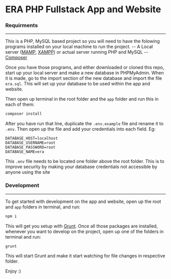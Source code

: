 # ERA PHP Fullstack App and Website

### Requirments
---
This is a PHP, MySQL based project so you will need to have the folowing programs installed on your local machine to run the project.
-- A Local server ([MAMP](https://www.mamp.info/en/), [XAMPP](https://www.apachefriends.org/index.html)) or actual server running PHP and MySQL
-- [Composer](https://getcomposer.org/)

Once you have those programs, and either downloaded or cloned this repo, start up your local server and make a new database in PHPMyAdmin. When it is made, go to the import section of the new database and import the file `era.sql`. This will set up your database to be used within the app and website.

Then open up terminal in the root folder and the `app` folder and run this in each of them:
```sh
composer install
```
After you have run that line, duplicate the `.env.example` file and rename it to `.env`.
Then open up the file and add your credentials into each field. Eg:
```
DATABASE_HOST=localhost
DATABASE_USERNAME=root
DATABASE_PASSWORD=root
DATABASE_NAME=era
```
This `.env` file needs to be located one folder above the root folder. This is to improve security by making your database credentials not accessible by anyone using the site
### Development
---
To get started with development on the app and website, open up the root and `app` folders in terminal, and run:
```sh
npm i
```
This will get you setup with [Grunt](https://gruntjs.com/). Once all those packages are installed, whenever you want to develop on the project, open up one of the folders in terminal and run:
```sh
grunt
```
This will start Grunt and make it start watching for file changes in respective folder.

Enjoy :)